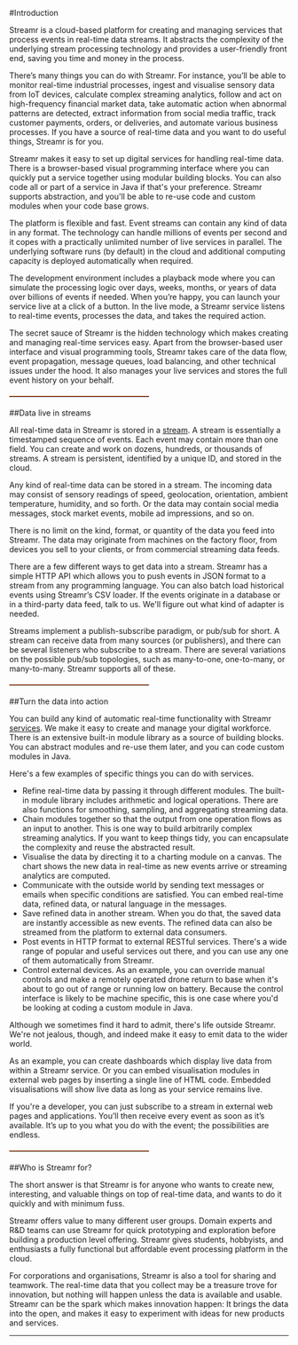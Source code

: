 #Introduction

Streamr is a cloud-based platform for creating and managing services that process events in real-time data streams.  It abstracts the complexity of the underlying stream processing technology and provides a user-friendly front end, saving you time and money in the process.

There’s many things you can do with Streamr. For instance, you’ll be able to monitor real-time industrial processes, ingest and visualise sensory data from IoT devices, calculate complex streaming analytics, follow and act on high-frequency financial market data, take automatic action when abnormal patterns are detected, extract information from social media traffic, track customer payments, orders, or deliveries, and automate various business processes. If you have a source of real-time data and you want to do useful things, Streamr is for you.

Streamr makes it easy to set up digital services for handling real-time data. There is a browser-based visual programming interface where you can quickly put a service together using modular building blocks. You can also code all or part of a service in Java if that's your preference. Streamr supports abstraction, and you'll be able to re-use  code and  custom modules when your code base grows.

The platform is flexible and fast. Event streams can contain any kind of data in any format. The technology can handle millions of events per second and it copes with a practically unlimited number of live services in parallel. The underlying software runs (by default) in the cloud and additional computing capacity is deployed automatically when required.

The development environment includes a playback mode where you can simulate the processing logic over days, weeks, months, or years of data over billions of events if needed. When you’re happy, you can launch your service live at a click of a button. In the live mode, a Streamr service listens to real-time events, processes the data, and takes the required action.

The secret sauce of Streamr is the hidden technology which makes creating and managing real-time services easy. Apart from the browser-based user interface and visual programming tools, Streamr takes care of the data flow, event propagation, message queues, load balancing, and other technical issues under the hood. It also manages your live services and stores the full event history on your behalf.

<hr style="width: 50%; border-top: #E9570F solid 1px;  margin-top: 20px; margin-bottom: 20px">

##Data live in streams

All real-time data in Streamr is stored in a [stream](#whatisastream). A stream is essentially a timestamped sequence of events. Each event may contain more than one field. You can create and work on dozens, hundreds, or thousands of streams. A stream is persistent, identified by a unique ID, and stored in the cloud.

Any kind of real-time data can be stored in a stream. The incoming data may consist of sensory readings of speed, geolocation, orientation, ambient temperature, humidity, and so forth. Or the data may contain social media messages, stock market events, mobile ad impressions, and so on.

There is no limit on the kind, format, or quantity of the data you feed into Streamr. The data may originate from machines on the factory floor, from devices you sell to your clients, or from commercial streaming data feeds.

There are a few different ways to get data into a stream. Streamr has a simple HTTP API which allows you to push events in JSON format to a stream  from any programming language. You can also batch load historical events using Streamr’s CSV loader. If the events originate in a database or in a third-party data feed, talk to us. We'll figure out what kind of adapter is needed.

Streams implement a publish-subscribe paradigm, or pub/sub for short. A stream can receive data from many sources (or publishers), and there can be several listeners who subscribe to a stream. There are several variations on the possible pub/sub topologies, such as many-to-one, one-to-many, or many-to-many.  Streamr supports all of these.

<hr style="width: 50%; border-top: #E9570F solid 1px;  margin-top: 20px; margin-bottom: 20px">

##Turn the data into action

You can build any kind of automatic real-time functionality with Streamr [services](#creatingservices). We make it easy to create and manage your digital workforce. There is an extensive built-in module library as a source of building blocks. You can abstract modules and re-use them later, and you can code custom modules in Java.

Here's a few examples of specific things you can do with services.

- Refine real-time data by passing it through different modules. The built-in module library includes arithmetic and logical operations. There are also functions for smoothing, sampling, and aggregating streaming data.
- Chain modules together so that the output from one operation flows as an input to another. This is one way to build arbitrarily complex streaming analytics. If you want to keep things tidy, you can encapsulate the complexity and reuse the abstracted result.
- Visualise the data by directing it to a charting module on a canvas. The chart shows the new data in real-time as new events arrive or streaming analytics are computed.
- Communicate with the outside world by sending text messages or emails when specific conditions are satisfied. You can embed real-time data, refined data, or natural language in the messages.
- Save refined data in another stream. When you do that, the saved data are instantly accessible as new events. The refined data can also be streamed from the platform to external data consumers.
- Post events in HTTP format to external RESTful services. There's a wide range of popular and useful services out there, and you can use any one of them automatically from Streamr. 
- Control external devices. As an example, you can override manual controls and make a remotely operated drone return to base when it's about to go out of range or running low on battery. Because the control interface is likely to be machine specific, this is one case where you'd be looking at coding a custom module in Java.

Although we sometimes find it hard to admit, there's life outside Streamr. We're not jealous, though, and indeed make it easy to emit data to the wider world.

As an example, you can create dashboards which display live data from within a Streamr service. Or you can embed visualisation modules in external web pages by inserting a single line of HTML code. Embedded visualisations will show live data as long as your service remains live.

If you're a developer, you can just subscribe to a stream in external web pages and applications. You’ll then receive every event as soon as it’s available. It’s up to you what you do with the event; the possibilities are endless.

<hr style="width: 50%; border-top: #E9570F solid 1px;  margin-top: 20px; margin-bottom: 20px">

##Who is Streamr for?

The short answer is that Streamr is for anyone who wants to create new, interesting, and valuable things on top of real-time data, and wants to do it quickly and with minimum fuss.

Streamr offers value to many different user groups. Domain experts and R&D teams can use Streamr for quick prototyping and exploration before building a production level offering. Streamr gives students, hobbyists, and enthusiasts a fully functional but affordable event processing platform in the cloud.

For corporations and organisations, Streamr is also a tool for sharing and teamwork. The real-time data that you collect may be a treasure trove for innovation, but nothing will happen unless the data is available and usable. Streamr can be the spark which makes innovation happen: It brings the data into the open, and makes it easy to experiment with ideas for new products and services.

------

